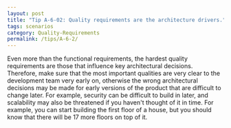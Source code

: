 ```yaml
---
layout: post
title: "Tip A-6-02: Quality requirements are the architecture drivers."
tags: scenarios
category: Quality-Requirements
permalink: /tips/A-6-2/
---
```


Even more than the functional requirements, the hardest quality requirements are those that influence key architectural decisions. Therefore, make sure that the most important qualities are very clear to the development team very early on, otherwise the wrong architectural decisions may be made for early versions of the product that are difficult to change later.
For example, security can be difficult to build in later, and scalability may also be threatened if you haven't thought of it in time. For example, you can start building the first floor of a house, but you should know that there will be 17 more floors on top of it.
